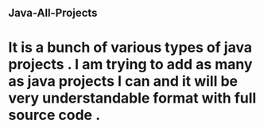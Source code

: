## Java-All-Projects
# It is a bunch of various types of java projects . I am trying to add as many as java projects I can and it will be very understandable format with full source code .
